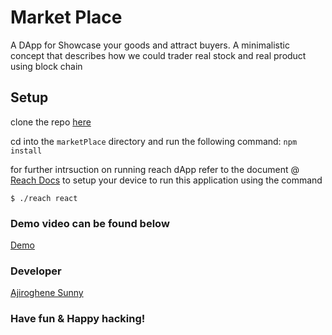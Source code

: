 # Market Place

A DApp for Showcase your goods and attract buyers.  A minimalistic concept that describes how we could trader real stock and real product using block chain


## Setup

clone the repo [here](https://github.com/Ajioz/maketPlace-_dAPP.git) 

cd into the `marketPlace` directory and run the following command:
`npm install`

for further intrsuction on running reach dApp refer to the document @ 
[Reach Docs](https://docs.reach.sh/quickstart/#quickstart) to setup your device to run this application using the command

```shell
$ ./reach react
```

### Demo video can be found below

[Demo](https://www.youtube.com/watch?v=Io6M8uMwV-Q)

### Developer
[Ajiroghene Sunny](https://github.com/Ajioz)

### Have fun & Happy hacking!